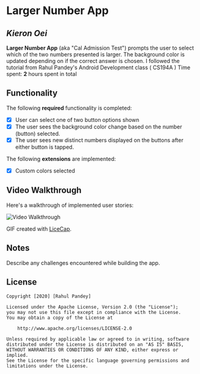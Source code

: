 # Larger Number App

## *Kieron Oei*

**Larger Number App** (aka "Cal Admission Test") prompts the user to select which of the two numbers presented is larger. The background color is updated depending on if the correct answer is chosen. I followed the tutorial from Rahul Pandey's Android Development class ( CS194A )
Time spent: **2** hours spent in total

## Functionality

The following **required** functionality is completed:

* [x] User can select one of two button options shown
* [x] The user sees the background color change based on the number (button) selected.
* [x] The user sees new distinct numbers displayed on the buttons after either button is tapped.

The following **extensions** are implemented:

* [x] Custom colors selected

## Video Walkthrough

Here's a walkthrough of implemented user stories:

<img src='https://gifs.com/gif/largernumberapp-walkthrough-083RPv' title='Video Walkthrough' width='' alt='Video Walkthrough' />

GIF created with [LiceCap](http://www.cockos.com/licecap/).

## Notes

Describe any challenges encountered while building the app.

## License

    Copyright [2020] [Rahul Pandey]

    Licensed under the Apache License, Version 2.0 (the "License");
    you may not use this file except in compliance with the License.
    You may obtain a copy of the License at

        http://www.apache.org/licenses/LICENSE-2.0

    Unless required by applicable law or agreed to in writing, software
    distributed under the License is distributed on an "AS IS" BASIS,
    WITHOUT WARRANTIES OR CONDITIONS OF ANY KIND, either express or implied.
    See the License for the specific language governing permissions and
    limitations under the License.